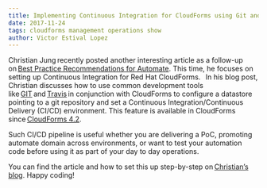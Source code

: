 ```yaml
---     
title: Implementing Continuous Integration for CloudForms using Git and Travis
date: 2017-11-24
tags: cloudforms management operations show
author: Victor Estival Lopez
---
```


Christian Jung recently posted another interesting article as a follow-up on [Best Practice Recommendations for Automate](<https://www.redhat.com/en/blog#more-2218>). This time, he focuses on setting up Continuous Integration for Red Hat CloudForms.
  
In his blog post, Christian discusses how to use common development tools like [GIT](<https://git-scm.com>) and [Travis](<https://www.travis-ci.org>) in conjunction with CloudForms to configure a datastore pointing to a git repository and set a Continuous Integration/Continuous Delivery (CI/CD) environment. This feature is available in CloudForms since [CloudForms 4.2](<https://access.redhat.com/documentation/en-us/red_hat_cloudforms/4.2/release-notes/?version=4.2>).

Such CI/CD pipeline is useful whether you are delivering a PoC, promoting automate domain across environments, or want to test your automation code before using it as part of your day to day operations.

You can find the article and how to set this up step-by-step on [Christian’s blog](<https://www.jung-christian.de/post/2017/11/continuous-integration-with-automate/>). Happy coding!  
